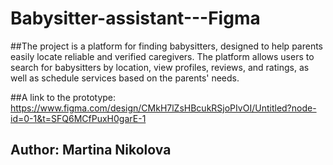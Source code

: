 # Babysitter-assistant---Figma

##The project is a platform for finding babysitters, designed to help parents easily locate reliable and verified caregivers. The platform allows users to search for babysitters by location, view profiles, reviews, and ratings, as well as schedule services based on the parents' needs.

##A link to the prototype: https://www.figma.com/design/CMkH7lZsHBcukRSjoPIvOI/Untitled?node-id=0-1&t=SFQ6MCfPuxH0garE-1

## Author: Martina Nikolova
